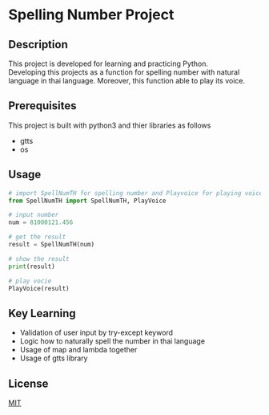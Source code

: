 # Spelling Number Project

## Description
This project is developed for learning and practicing Python.\
Developing this projects as a function for spelling number with natural language in thai language.
Moreover, this function able to play its voice.

## Prerequisites
This project is built with python3 and thier libraries as follows
- gtts
- os

## Usage
```python
# import SpellNumTH for spelling number and Playvoice for playing voice
from SpellNumTH import SpellNumTH, PlayVoice

# input number
num = 81000121.456

# get the result
result = SpellNumTH(num)

# show the result
print(result)

# play vocie
PlayVoice(result)
```

## Key Learning
- Validation of user input by try-except keyword
- Logic how to naturally spell the number in thai language
- Usage of map and lambda together
- Usage of gtts library
 

## License
[MIT](https://choosealicense.com/licenses/mit/)
